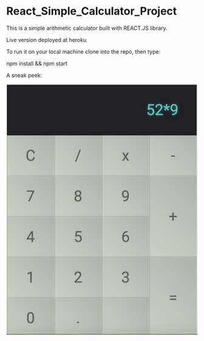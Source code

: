 # React_Simple_Calculator_Project

This is a simple arithmetic calculator built with REACT.JS library.

Live version deployed at heroku

To run it on your local machine clone into the repo, then type:

npm install && npm start

A sneak peek:


![alt screenshot of React calculator](simpleCalculator.png)
